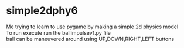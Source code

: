 # simple2dphy6
Me trying to learn to use pygame by making a simple 2d physics model
<br>
To run execute run the ballimpulsev1.py file
<br>
ball can be maneuvered around using  UP,DOWN,RIGHT,LEFT buttons
